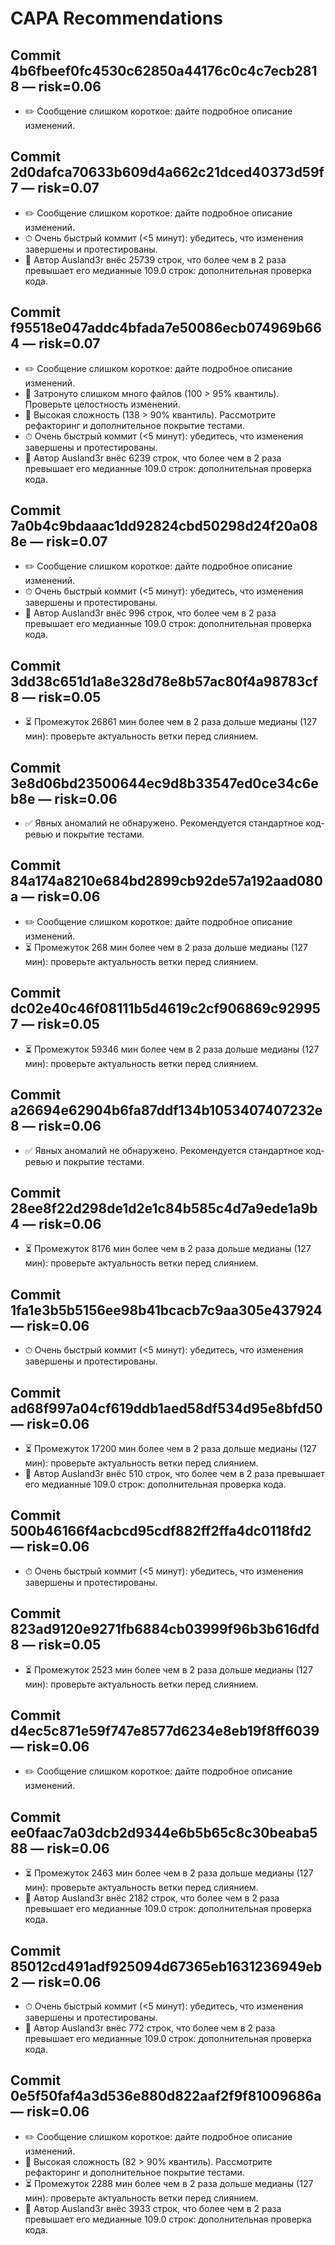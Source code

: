 # CAPA Recommendations

## Commit 4b6fbeef0fc4530c62850a44176c0c4c7ecb2818 — risk=0.06
- ✏️ Сообщение слишком короткое: дайте подробное описание изменений.

## Commit 2d0dafca70633b609d4a662c21dced40373d59f7 — risk=0.07
- ✏️ Сообщение слишком короткое: дайте подробное описание изменений.
- ⏱ Очень быстрый коммит (<5 минут): убедитесь, что изменения завершены и протестированы.
- 👤 Автор Ausland3r внёс 25739 строк, что более чем в 2 раза превышает его медианные 109.0 строк: дополнительная проверка кода.

## Commit f95518e047addc4bfada7e50086ecb074969b664 — risk=0.07
- ✏️ Сообщение слишком короткое: дайте подробное описание изменений.
- 📂 Затронуто слишком много файлов (100 > 95% квантиль). Проверьте целостность изменений.
- 🧩 Высокая сложность (138 > 90% квантиль). Рассмотрите рефакторинг и дополнительное покрытие тестами.
- ⏱ Очень быстрый коммит (<5 минут): убедитесь, что изменения завершены и протестированы.
- 👤 Автор Ausland3r внёс 6239 строк, что более чем в 2 раза превышает его медианные 109.0 строк: дополнительная проверка кода.

## Commit 7a0b4c9bdaaac1dd92824cbd50298d24f20a088e — risk=0.07
- ✏️ Сообщение слишком короткое: дайте подробное описание изменений.
- ⏱ Очень быстрый коммит (<5 минут): убедитесь, что изменения завершены и протестированы.
- 👤 Автор Ausland3r внёс 996 строк, что более чем в 2 раза превышает его медианные 109.0 строк: дополнительная проверка кода.

## Commit 3dd38c651d1a8e328d78e8b57ac80f4a98783cf8 — risk=0.05
- ⏳ Промежуток 26861 мин более чем в 2 раза дольше медианы (127 мин): проверьте актуальность ветки перед слиянием.

## Commit 3e8d06bd23500644ec9d8b33547ed0ce34c6eb8e — risk=0.06
- ✅ Явных аномалий не обнаружено. Рекомендуется стандартное код-ревью и покрытие тестами.

## Commit 84a174a8210e684bd2899cb92de57a192aad080a — risk=0.06
- ✏️ Сообщение слишком короткое: дайте подробное описание изменений.
- ⏳ Промежуток 268 мин более чем в 2 раза дольше медианы (127 мин): проверьте актуальность ветки перед слиянием.

## Commit dc02e40c46f08111b5d4619c2cf906869c929957 — risk=0.05
- ⏳ Промежуток 59346 мин более чем в 2 раза дольше медианы (127 мин): проверьте актуальность ветки перед слиянием.

## Commit a26694e62904b6fa87ddf134b1053407407232e8 — risk=0.06
- ✅ Явных аномалий не обнаружено. Рекомендуется стандартное код-ревью и покрытие тестами.

## Commit 28ee8f22d298de1d2e1c84b585c4d7a9ede1a9b4 — risk=0.06
- ⏳ Промежуток 8176 мин более чем в 2 раза дольше медианы (127 мин): проверьте актуальность ветки перед слиянием.

## Commit 1fa1e3b5b5156ee98b41bcacb7c9aa305e437924 — risk=0.06
- ⏱ Очень быстрый коммит (<5 минут): убедитесь, что изменения завершены и протестированы.

## Commit ad68f997a04cf619ddb1aed58df534d95e8bfd50 — risk=0.06
- ⏳ Промежуток 17200 мин более чем в 2 раза дольше медианы (127 мин): проверьте актуальность ветки перед слиянием.
- 👤 Автор Ausland3r внёс 510 строк, что более чем в 2 раза превышает его медианные 109.0 строк: дополнительная проверка кода.

## Commit 500b46166f4acbcd95cdf882ff2ffa4dc0118fd2 — risk=0.06
- ⏱ Очень быстрый коммит (<5 минут): убедитесь, что изменения завершены и протестированы.

## Commit 823ad9120e9271fb6884cb03999f96b3b616dfd8 — risk=0.05
- ⏳ Промежуток 2523 мин более чем в 2 раза дольше медианы (127 мин): проверьте актуальность ветки перед слиянием.

## Commit d4ec5c871e59f747e8577d6234e8eb19f8ff6039 — risk=0.06
- ✏️ Сообщение слишком короткое: дайте подробное описание изменений.

## Commit ee0faac7a03dcb2d9344e6b5b65c8c30beaba588 — risk=0.06
- ⏳ Промежуток 2463 мин более чем в 2 раза дольше медианы (127 мин): проверьте актуальность ветки перед слиянием.
- 👤 Автор Ausland3r внёс 2182 строк, что более чем в 2 раза превышает его медианные 109.0 строк: дополнительная проверка кода.

## Commit 85012cd491adf925094d67365eb1631236949eb2 — risk=0.06
- ⏱ Очень быстрый коммит (<5 минут): убедитесь, что изменения завершены и протестированы.
- 👤 Автор Ausland3r внёс 772 строк, что более чем в 2 раза превышает его медианные 109.0 строк: дополнительная проверка кода.

## Commit 0e5f50faf4a3d536e880d822aaf2f9f81009686a — risk=0.06
- ✏️ Сообщение слишком короткое: дайте подробное описание изменений.
- 🧩 Высокая сложность (82 > 90% квантиль). Рассмотрите рефакторинг и дополнительное покрытие тестами.
- ⏳ Промежуток 2288 мин более чем в 2 раза дольше медианы (127 мин): проверьте актуальность ветки перед слиянием.
- 👤 Автор Ausland3r внёс 3933 строк, что более чем в 2 раза превышает его медианные 109.0 строк: дополнительная проверка кода.

